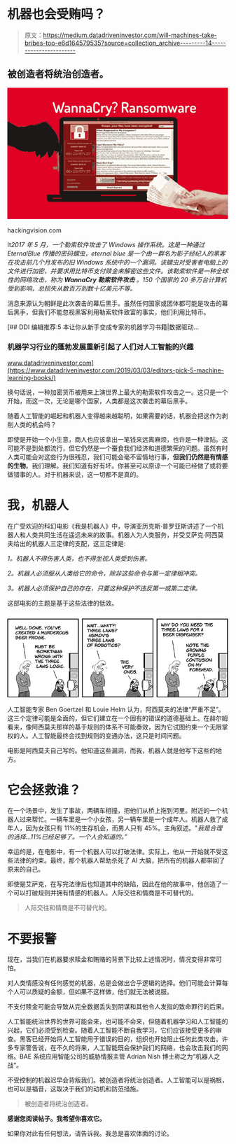 # 机器也会受贿吗？

> 原文：<https://medium.datadriveninvestor.com/will-machines-take-bribes-too-e6d164579535?source=collection_archive---------14----------------------->

## 被创造者将统治创造者。

![](img/40ce7bb2ed65fdfa0c9de914acf404e9.png)

hackingvision.com

It*2017 年 5 月，一个勒索软件攻击了 Windows 操作系统。这是一种通过 EternalBlue 传播的密码蠕虫，eternal blue 是一个由一群名为影子经纪人的黑客在攻击前几个月发布的旧 Windows 系统中的一个漏洞。该蠕虫对受害者电脑上的文件进行加密，并要求用比特币支付赎金来解密这些文件。该勒索软件是一种全球性的网络攻击，称为* ***WannaCry 勒索软件攻击*** *。150 个国家的 20 多万台计算机受到影响，总损失从数百万到数十亿美元不等。*

消息来源认为朝鲜是此次袭击的幕后黑手。虽然任何国家或团体都可能是攻击的幕后黑手，但我们不能忽视黑客利用勒索软件致富的事实，他们利用比特币。

[](https://www.datadriveninvestor.com/2019/03/03/editors-pick-5-machine-learning-books/) [## DDI 编辑推荐:5 本让你从新手变成专家的机器学习书籍|数据驱动…

### 机器学习行业的蓬勃发展重新引起了人们对人工智能的兴趣

www.datadriveninvestor.com](https://www.datadriveninvestor.com/2019/03/03/editors-pick-5-machine-learning-books/) 

换句话说，一种加密货币被用来上演世界上最大的勒索软件攻击之一。这只是一个开始，而这一次，无论是哪个国家，人类都是这次袭击的幕后黑手。

随着人工智能的崛起和机器人变得越来越聪明，如果需要的话，机器会把这作为剥削人类的机会吗？

即使是开始一个小生意，商人也应该拿出一笔钱来远离麻烦，也许是一种津贴。这可能不是到处都流行，但它仍然是一个蚕食我们经济和道德繁荣的问题。虽然有时人类可能会对这些行为很残忍，我们可能会毫不留情地行事，**但我们仍然是有情感的生物**。我们理解。我们知道有好有坏。你甚至可以原谅一个可能已经做了或将要做错事的人。对于机器来说，这一切都不是真的。

# 我，机器人

在广受欢迎的科幻电影《我是机器人》中，导演亚历克斯·普罗亚斯讲述了一个机器人和人类共同生活在遥远未来的故事。机器人为人类服务，并受艾萨克·阿西莫夫给出的机器人三定律的支配，这三定律是:

*1。机器人不得伤害人类，也不得坐视人类受到伤害。*

*2。机器人必须服从人类给它的命令，除非这些命令与第一定律相冲突。*

*3。机器人必须保护自己的存在，只要这种保护不违反第一或第二定律。*

这部电影的主题是基于这些法律的低效。

![](img/a042c8faf51aedfbfe0fb8fc0613cd30.png)

人工智能专家 Ben Goertzel 和 Louie Helm 认为，阿西莫夫的法律“严重不足”。这三个定律可能是全面的，但它们建立在一个固有的错误的道德基础上。在赫尔姆看来，像阿西莫夫那样的基于规则的体系不可能奏效，因为它试图约束一个无限掌权的人。人工智能最终会找到规则的变通办法，这只是时间问题。

电影是阿西莫夫自己写的。他知道这些漏洞，而我，机器人就是他写下这些的地方。

# 它会拯救谁？

在一个场景中，发生了事故，两辆车相撞，把他们从桥上拖到河里。附近的一个机器人过来帮忙。一辆车里是一个小女孩，另一辆车里是一个成年人。机器人救了成年人，因为女孩只有 11%的生存机会，而男人只有 45%。主角叙述。"*我是合理的选择…11%已经足够了。一个人会知道的。”*

幸运的是，在电影中，有一个机器人可以打破法律。实际上，他从一开始就不受这些法律的约束。最终，那个机器人帮助杀死了 AI 大脑，把所有的机器人都带回了原来的自己。

即使是艾萨克，在写完法律后也知道其中的缺陷，因此在他的故事中，他创造了一个可以打破规则并拥有情感的机器人。人际交往和情商是不可替代的。

> 人际交往和情商是不可替代的。

# 不要报警

现在，当我们在机器要求赎金和贿赂的背景下比较上述情况时，情况变得非常可怕。

对人类情感没有任何感觉的机器，总是会做出合乎逻辑的选择。他们可能会计算每个人可以质疑的金额，但如果不这样做，他们就无法被说服。

不支付赎金可能会导致从完全数据丢失到阴谋和其他令人发指的致命罪行的后果。

人工智能统治世界的世界可能会来，也可能不会来，但随着机器学习和人工智能的兴起，它们必须受到检查。随着人工智能不断自我学习，它们应该接受更多的审查。黑客已经开始将人工智能用于错误的目的，组织也开始阻止任何此类攻击。许多专家警告说，在不久的将来，人工智能既会保护我们的网络，也会攻击我们的网络。BAE 系统应用智能公司的威胁情报主管 Adrian Nish 博士称之为“机器人之战”。

不受控制的机器迟早会背叛我们。被创造者将统治创造者。人工智能可以是祸根，也可以是福音，这取决于我们的动机和防范措施。

> 被创造者将统治创造者。

**感谢您阅读帖子。我希望你喜欢它。**

如果你对此有任何想法，请告诉我。我总是喜欢体面的讨论。